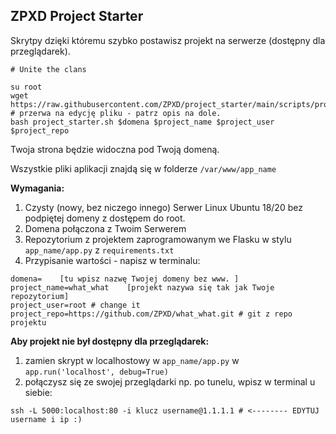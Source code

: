 ## ZPXD Project Starter

Skrytpy dzięki któremu szybko postawisz projekt na serwerze (dostępny dla przeglądarek).

```
# Unite the clans

su root
wget https://raw.githubusercontent.com/ZPXD/project_starter/main/scripts/project_starter.sh 
# przerwa na edycję pliku - patrz opis na dole.
bash project_starter.sh $domena $project_name $project_user $project_repo
```

Twoja strona będzie widoczna pod Twoją domeną.

Wszystkie pliki aplikacji znajdą się w folderze `/var/www/app_name`

**Wymagania:**
1. Czysty (nowy, bez niczego innego) Serwer Linux Ubuntu 18/20 bez podpiętej domeny z dostępem do root.
2. Domena połączona z Twoim Serwerem
3. Repozytorium z projektem zaprogramowanym we Flasku w stylu `app_name/app.py` z `requirements.txt`
4. Przypisanie wartości - napisz w terminalu:

```
domena=    [tu wpisz nazwę Twojej domeny bez www. ]
project_name=what_what    [projekt nazywa się tak jak Twoje repozytorium]
project_user=root # change it
project_repo=https://github.com/ZPXD/what_what.git # git z repo projektu
```

**Aby projekt nie był dostępny dla przeglądarek:**

1. zamien skrypt w localhostowy w `app_name/app.py` w `app.run('localhost', debug=True)` 
2. połączysz się ze swojej przeglądarki np. po tunelu, wpisz w terminal u siebie: 
```
ssh -L 5000:localhost:80 -i klucz username@1.1.1.1 # <-------- EDYTUJ username i ip :)
```
